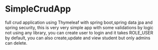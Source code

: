 # SimpleCrudApp
full crud application using Thymeleaf with spring boot,spring data jpa and spring security, this is very very simple app with some validations by logic not using any library, you can create user to login and it takes ROLE_USER by default,  you can also create,update and view student but only admins can delete.
